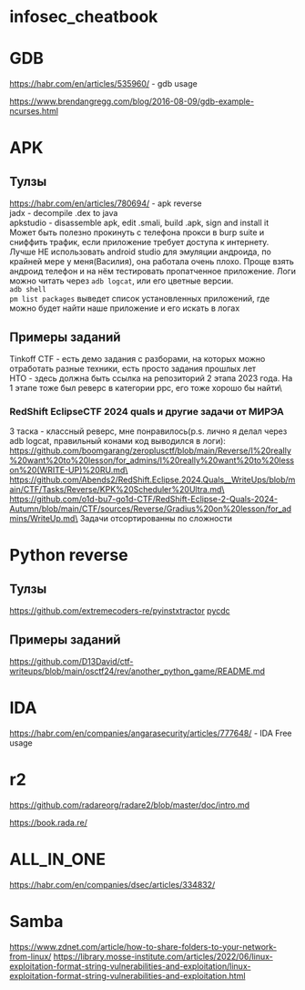 # infosec_cheatbook

# GDB
https://habr.com/en/articles/535960/ - gdb usage

https://www.brendangregg.com/blog/2016-08-09/gdb-example-ncurses.html

# APK
## Тулзы
https://habr.com/en/articles/780694/ - apk reverse\
jadx - decompile .dex to java\
apkstudio - disassemble apk, edit .smali, build .apk, sign and install it\
Может быть полезно прокинуть с телефона прокси в burp suite и сниффить трафик, если приложение требует доступа к интернету.\
Лучше НЕ использовать android studio для эмуляции андроида, по крайней мере у меня(Василия), она работала очень плохо. Проще взять андроид телефон и на нём тестировать пропатченное приложение. Логи можно читать через ```adb logcat```, или его цветные версии. \
```adb shell```\
```pm list packages```
выведет список установленных приложений, где можно будет найти наше приложение и его искать в логах
## Примеры заданий
Tinkoff CTF - есть демо задания с разборами, на которых можно отработать разные техники, есть просто задания прошлых лет\
НТО - здесь должна быть ссылка на репозиторий 2 этапа 2023 года. На 1 этапе тоже был реверс в категории ppc, его тоже хорошо бы найти\
### RedShift EclipseCTF 2024 quals и другие задачи от МИРЭА
3 таска - классный реверс, мне понравилось(p.s. лично я делал через adb logcat, правильный конами код выводился в логи):\
https://github.com/boomgarang/zeroplusctf/blob/main/Reverse/I%20really%20want%20to%20lesson/for_admins/I%20really%20want%20to%20lesson%20(WRITE-UP)%20RU.md\
https://github.com/Abends2/RedShift.Eclipse.2024.Quals__WriteUps/blob/main/CTF/Tasks/Reverse/KPK%20Scheduler%20Ultra.md\
https://github.com/o1d-bu7-go1d-CTF/RedShift-Eclipse-2-Quals-2024-Autumn/blob/main/CTF/sources/Reverse/Gradius%20on%20lesson/for_admins/WriteUp.md\
Задачи отсортированны по сложности

# Python reverse
## Тулзы
https://github.com/extremecoders-re/pyinstxtractor
[pycdc](https://github.com/zrax/pycdc)
## Примеры заданий
https://github.com/D13David/ctf-writeups/blob/main/osctf24/rev/another_python_game/README.md

# IDA
https://habr.com/en/companies/angarasecurity/articles/777648/ - IDA Free usage

# r2
https://github.com/radareorg/radare2/blob/master/doc/intro.md

https://book.rada.re/

# ALL_IN_ONE
https://habr.com/en/companies/dsec/articles/334832/

# Samba
https://www.zdnet.com/article/how-to-share-folders-to-your-network-from-linux/
https://library.mosse-institute.com/articles/2022/06/linux-exploitation-format-string-vulnerabilities-and-exploitation/linux-exploitation-format-string-vulnerabilities-and-exploitation.html
